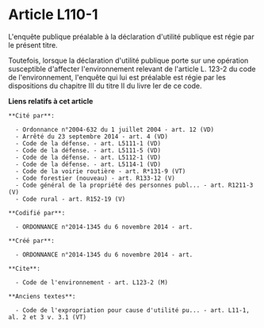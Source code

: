 # Article L110-1

L'enquête publique préalable à la déclaration d'utilité publique est régie par le présent titre.

Toutefois, lorsque la déclaration d'utilité publique porte sur une opération susceptible d'affecter l'environnement relevant
de l'article L. 123-2 du code de l'environnement, l'enquête qui lui est préalable est régie par les dispositions du chapitre
III du titre II du livre Ier de ce code.

**Liens relatifs à cet article**

	**Cité par**:

	  - Ordonnance n°2004-632 du 1 juillet 2004 - art. 12 (VD)
	  - Arrêté du 23 septembre 2014 - art. 4 (VD)
	  - Code de la défense. - art. L5111-1 (VD)
	  - Code de la défense. - art. L5111-5 (VD)
	  - Code de la défense. - art. L5112-1 (VD)
	  - Code de la défense. - art. L5114-1 (VD)
	  - Code de la voirie routière - art. R*131-9 (VT)
	  - Code forestier (nouveau) - art. R133-12 (V)
	  - Code général de la propriété des personnes publ... - art. R1211-3 (V)
	  - Code rural - art. R152-19 (V)

	**Codifié par**:

	  - ORDONNANCE n°2014-1345 du 6 novembre 2014 - art.

	**Créé par**:

	  - ORDONNANCE n°2014-1345 du 6 novembre 2014 - art.

	**Cite**:

	  - Code de l'environnement - art. L123-2 (M)

	**Anciens textes**:

	  - Code de l'expropriation pour cause d'utilité pu... - art. L11-1, al. 2 et 3 v. 3.1 (VT)
